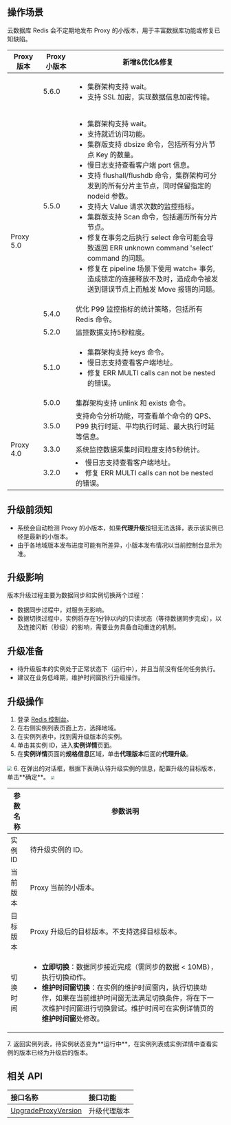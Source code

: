 ## 操作场景
云数据库 Redis 会不定期地发布 Proxy 的小版本，用于丰富数据库功能或修复已知缺陷。

<table>
<thead><tr><th width=15%>Proxy 版本</th><th width=15%>Proxy 小版本</th><th width=70%>新增&优化&修复</th></tr></thead>
<tbody><tr>
<td rowspan=6>Proxy 5.0</td>
<td>5.6.0</td><td><ul><li>集群架构支持 wait。</li><li>支持 SSL 加密，实现数据信息加密传输。</li></ul></td></tr>
<tr>
<td>5.5.0</td>
<td><ul><li>集群架构支持 wait。</li><li>支持就近访问功能。</li><li>集群版支持 dbsize 命令，包括所有分片节点 Key 的数量。</li><li>慢日志支持查看客户端 port 信息。</li><li>支持 flushall/flushdb 命令，集群架构可分发到的所有分片主节点，同时保留指定的 nodeid 参数。</li><li>支持大 Value 请求次数的监控指标。</li><li>集群版支持 Scan 命令，包括遍历所有分片节点。</li><li>修复在事务之后执行 select 命令可能会导致返回 ERR unknown command 'select' command 的问题。</li><li>修复在 pipeline 场景下使用 watch+ 事务, 造成锁定的连接释放不及时，造成命令被发送到错误节点上而触发 Move 报错的问题。</li></ul></td></tr>    
<tr>
<td>5.4.0</td><td>优化 P99 监控指标的统计策略，包括所有 Redis 命令。</td></tr>
<tr>
<td>5.2.0</td><td>监控数据支持5秒粒度。</td></tr>
<tr>
<td>5.1.0</td><td><ul><li>集群架构支持 keys 命令。</li><li>慢日志支持查看客户端地址。</li><li>修复 ERR MULTI calls can not be nested 的错误。</li></ul></td></tr>    
<tr>
<td>5.0.0</td><td>集群架构支持 unlink 和 exists 命令。</td></tr>
<tr>
<td rowspan=3>Proxy 4.0</td> 
<td>3.5.0</td><td>支持命令分析功能，可查看单个命令的 QPS、P99 执行时延、平均执行时延、最大执行时延等信息。</td></tr>
<tr>
<td>3.3.0</td><td>系统监控数据采集时间粒度支持5秒统计。</td></tr>
<tr>
<td>3.2.0</td><td><li>慢日志支持查看客户端地址。</li><li>修复 ERR MULTI calls can not be nested 的错误。</li></td></tr>    
</tbody></table>

## 升级前须知
- 系统会自动检测 Proxy 的小版本，如果**代理升级**按钮无法选择，表示该实例已经是最新的小版本。
- 由于各地域版本发布进度可能有所差异，小版本发布情况以当前控制台显示为准。

## 升级影响
版本升级过程主要为数据同步和实例切换两个过程：
- 数据同步过程中，对服务无影响。
- 数据切换过程中，实例将存在1分钟以内的只读状态（等待数据同步完成），以及连接闪断（秒级）的影响，需要业务具备自动重连的机制。

## 升级准备
- 待升级版本的实例处于正常状态下（运行中），并且当前没有任何任务执行。
- 建议在业务低峰期，维护时间窗执行升级操作。

## 升级操作
1. 登录 [Redis 控制台](https://console.cloud.tencent.com/redis)。
2. 在右侧实例列表页面上方，选择地域。
3. 在实例列表中，找到需升级版本的实例。
4. 单击其实例 ID，进入**实例详情**页面。
5. 在**实例详情**页面的**规格信息**区域，单击**代理版本**后面的**代理升级**。
<img src="https://qcloudimg.tencent-cloud.cn/raw/c9f1d31f6687c96115af9cbda957fc2c.png"  style="zoom:70%;">
6. 在弹出的对话框，根据下表确认待升级实例的信息，配置升级的目标版本，单击**确定**。
<img src="https://qcloudimg.tencent-cloud.cn/raw/9dce36bc5cc603e415e7211951920859.png"  style="zoom:50%;">
<table>
<thead><tr><th>参数名称</th><th>参数说明</th></tr></thead>
<tbody>
<tr>
<td>实例 ID</td><td>待升级实例的 ID。</td></tr>
<tr>
<td>当前版本</td><td>Proxy 当前的小版本。</td></tr>
<tr>
<td>目标版本</td><td>Proxy 升级后的目标版本。不支持选择目标版本。</td></tr>
<tr>
<td>切换时间</td>
<td><ul><li><strong>立即切换</strong>：数据同步接近完成（需同步的数据 &lt; 10MB），执行切换动作。</li><li><strong>维护时间窗切换</strong>：在实例的维护时间窗内，执行切换动作，如果在当前维护时间窗无法满足切换条件，将在下一次维护时间窗进行切换尝试。维护时间可在实例详情页的<strong>维护时间窗</strong>处修改。</li></ul></td></tr>
</tbody></table>
7. 返回实例列表，待实例状态变为**运行中**，在实例列表或实例详情中查看实例的版本已经为升级后的版本。

## 相关 API

| 接口名称                                                     | 接口功能     |
| :----------------------------------------------------------- | :----------- |
| [UpgradeProxyVersion](https://cloud.tencent.com/document/product/239/74597) | 升级代理版本 |

